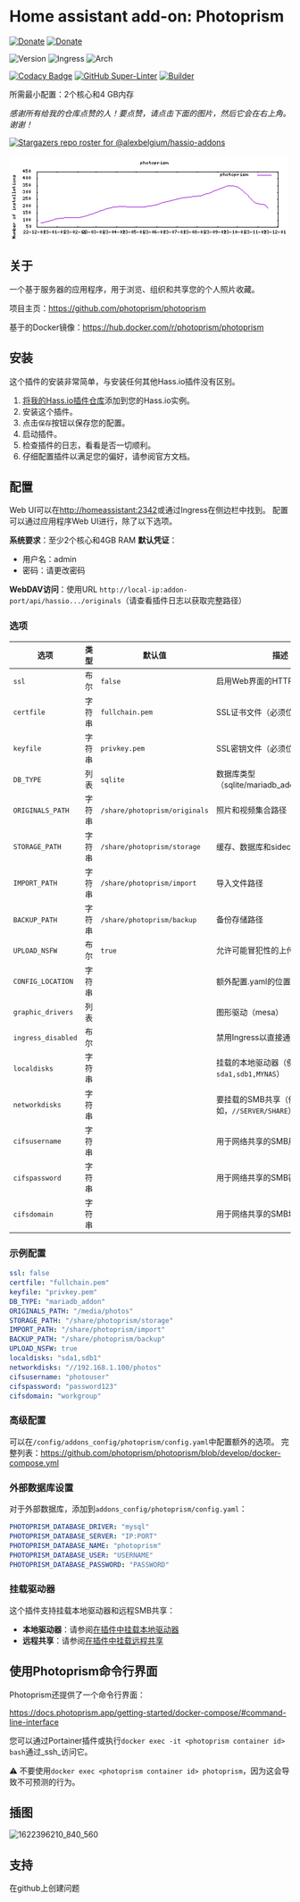 # Home assistant add-on: Photoprism

[![Donate][donation-badge]](https://www.buymeacoffee.com/alexbelgium)
[![Donate][paypal-badge]](https://www.paypal.com/donate/?hosted_button_id=DZFULJZTP3UQA)

![Version](https://img.shields.io/badge/dynamic/yaml?label=版本&query=%24.version&url=https%3A%2F%2Fraw.githubusercontent.com%2Falexbelgium%2Fhassio-addons%2Fmaster%2Fphotoprism%2Fconfig.yaml)
![Ingress](https://img.shields.io/badge/dynamic/yaml?label=Ingress&query=%24.ingress&url=https%3A%2F%2Fraw.githubusercontent.com%2Falexbelgium%2Fhassio-addons%2Fmaster%2Fphotoprism%2Fconfig.yaml)
![Arch](https://img.shields.io/badge/dynamic/yaml?color=success&label=Arch&query=%24.arch&url=https%3A%2F%2Fraw.githubusercontent.com%2Falexbelgium%2Fhassio-addons%2Fmaster%2Fphotoprism%2Fconfig.yaml)

[![Codacy Badge](https://app.codacy.com/project/badge/Grade/9c6cf10bdbba45ecb202d7f579b5be0e)](https://www.codacy.com/gh/alexbelgium/hassio-addons/dashboard?utm_source=github.com&utm_medium=referral&utm_content=alexbelgium/hassio-addons&utm_campaign=Badge_Grade)
[![GitHub Super-Linter](https://img.shields.io/github/actions/workflow/status/alexbelgium/hassio-addons/weekly-supelinter.yaml?label=Lint%20code%20base)](https://github.com/alexbelgium/hassio-addons/actions/workflows/weekly-supelinter.yaml)
[![Builder](https://img.shields.io/github/actions/workflow/status/alexbelgium/hassio-addons/onpush_builder.yaml?label=Builder)](https://github.com/alexbelgium/hassio-addons/actions/workflows/onpush_builder.yaml)

[donation-badge]: https://img.shields.io/badge/Buy%20me%20a%20coffee%20(no%20paypal)-%23d32f2f?logo=buy-me-a-coffee&style=flat&logoColor=white
[paypal-badge]: https://img.shields.io/badge/Buy%20me%20a%20coffee%20with%20Paypal-0070BA?logo=paypal&style=flat&logoColor=white

所需最小配置：2个核心和4 GB内存

_感谢所有给我的仓库点赞的人！要点赞，请点击下面的图片，然后它会在右上角。谢谢！_

[![Stargazers repo roster for @alexbelgium/hassio-addons](https://raw.githubusercontent.com/alexbelgium/hassio-addons/master/.github/stars2.svg)](https://github.com/alexbelgium/hassio-addons/stargazers)

![下载趋势](https://raw.githubusercontent.com/alexbelgium/hassio-addons/master/photoprism/stats.png)

## 关于

一个基于服务器的应用程序，用于浏览、组织和共享您的个人照片收藏。

项目主页：https://github.com/photoprism/photoprism

基于的Docker镜像：https://hub.docker.com/r/photoprism/photoprism

## 安装

这个插件的安装非常简单，与安装任何其他Hass.io插件没有区别。

1. [将我的Hass.io插件仓库][repository]添加到您的Hass.io实例。
1. 安装这个插件。
1. 点击`保存`按钮以保存您的配置。
1. 启动插件。
1. 检查插件的日志，看看是否一切顺利。
1. 仔细配置插件以满足您的偏好，请参阅官方文档。

## 配置

Web UI可以在<http://homeassistant:2342>或通过Ingress在侧边栏中找到。
配置可以通过应用程序Web UI进行，除了以下选项。

**系统要求**：至少2个核心和4GB RAM
**默认凭证**：
- 用户名：admin
- 密码：请更改密码

**WebDAV访问**：使用URL `http://local-ip:addon-port/api/hassio.../originals`（请查看插件日志以获取完整路径）

### 选项

| 选项 | 类型 | 默认值 | 描述 |
|------|------|--------|-------|
| `ssl` | 布尔 | `false` | 启用Web界面的HTTPS |
| `certfile` | 字符串 | `fullchain.pem` | SSL证书文件（必须位于/ssl） |
| `keyfile` | 字符串 | `privkey.pem` | SSL密钥文件（必须位于/ssl） |
| `DB_TYPE` | 列表 | `sqlite` | 数据库类型（sqlite/mariadb_addon/external） |
| `ORIGINALS_PATH` | 字符串 | `/share/photoprism/originals` | 照片和视频集合路径 |
| `STORAGE_PATH` | 字符串 | `/share/photoprism/storage` | 缓存、数据库和sidecar文件路径 |
| `IMPORT_PATH` | 字符串 | `/share/photoprism/import` | 导入文件路径 |
| `BACKUP_PATH` | 字符串 | `/share/photoprism/backup` | 备份存储路径 |
| `UPLOAD_NSFW` | 布尔 | `true` | 允许可能冒犯性的上传 |
| `CONFIG_LOCATION` | 字符串 | | 额外配置.yaml的位置 |
| `graphic_drivers` | 列表 | | 图形驱动（mesa） |
| `ingress_disabled` | 布尔 | | 禁用Ingress以直接通过IP:端口访问 |
| `localdisks` | 字符串 | | 挂载的本地驱动器（例如，`sda1,sdb1,MYNAS`） |
| `networkdisks` | 字符串 | | 要挂载的SMB共享（例如，`//SERVER/SHARE`） |
| `cifsusername` | 字符串 | | 用于网络共享的SMB用户名 |
| `cifspassword` | 字符串 | | 用于网络共享的SMB密码 |
| `cifsdomain` | 字符串 | | 用于网络共享的SMB域 |

### 示例配置

```yaml
ssl: false
certfile: "fullchain.pem"
keyfile: "privkey.pem"
DB_TYPE: "mariadb_addon"
ORIGINALS_PATH: "/media/photos"
STORAGE_PATH: "/share/photoprism/storage"
IMPORT_PATH: "/share/photoprism/import"
BACKUP_PATH: "/share/photoprism/backup"
UPLOAD_NSFW: true
localdisks: "sda1,sdb1"
networkdisks: "//192.168.1.100/photos"
cifsusername: "photouser"
cifspassword: "password123"
cifsdomain: "workgroup"
```

### 高级配置

可以在`/config/addons_config/photoprism/config.yaml`中配置额外的选项。
完整列表：https://github.com/photoprism/photoprism/blob/develop/docker-compose.yml

### 外部数据库设置

对于外部数据库，添加到`addons_config/photoprism/config.yaml`：

```yaml
PHOTOPRISM_DATABASE_DRIVER: "mysql"
PHOTOPRISM_DATABASE_SERVER: "IP:PORT"
PHOTOPRISM_DATABASE_NAME: "photoprism"
PHOTOPRISM_DATABASE_USER: "USERNAME"
PHOTOPRISM_DATABASE_PASSWORD: "PASSWORD"
```

### 挂载驱动器

这个插件支持挂载本地驱动器和远程SMB共享：

- **本地驱动器**：请参阅[在插件中挂载本地驱动器](https://github.com/alexbelgium/hassio-addons/wiki/Mounting-Local-Drives-in-Addons)
- **远程共享**：请参阅[在插件中挂载远程共享](https://github.com/alexbelgium/hassio-addons/wiki/Mounting-remote-shares-in-Addons)

## 使用Photoprism命令行界面

Photoprism还提供了一个命令行界面：

https://docs.photoprism.app/getting-started/docker-compose/#command-line-interface

您可以通过Portainer插件或执行`docker exec -it <photoprism container id> bash`通过_ssh_访问它。

:warning: 不要使用`docker exec <photoprism container id> photoprism`，因为这会导致不可预测的行为。

## 插图

![1622396210_840_560](https://user-images.githubusercontent.com/44178713/127819841-2281ac79-ea96-4b41-9704-522957c5b9c3.jpg)

## 支持

在github上创建问题

[repository]: https://github.com/alexbelgium/hassio-addons